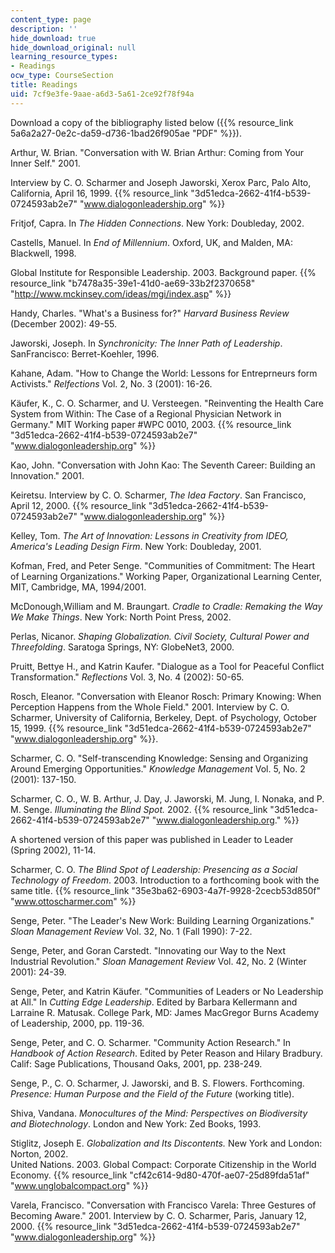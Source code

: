 ```yaml
---
content_type: page
description: ''
hide_download: true
hide_download_original: null
learning_resource_types:
- Readings
ocw_type: CourseSection
title: Readings
uid: 7cf9e3fe-9aae-a6d3-5a61-2ce92f78f94a
---
```


Download a copy of the bibliography listed below ({{% resource_link 5a6a2a27-0e2c-da59-d736-1bad26f905ae "PDF" %}}).

Arthur, W. Brian. "Conversation with W. Brian Arthur: Coming from Your Inner Self." 2001.

Interview by C. O. Scharmer and Joseph Jaworski, Xerox Parc, Palo Alto, California, April 16, 1999. {{% resource_link "3d51edca-2662-41f4-b539-0724593ab2e7" "www.dialogonleadership.org" %}}

Fritjof, Capra. In _The Hidden Connections_. New York: Doubleday, 2002.

Castells, Manuel. In _End of Millennium_. Oxford, UK, and Malden, MA: Blackwell, 1998.

Global Institute for Responsible Leadership. 2003. Background paper. {{% resource_link "b7478a35-39e1-41d0-ae69-33b2f2370658" "http://www.mckinsey.com/ideas/mgi/index.asp" %}}

Handy, Charles. "What's a Business for?" _Harvard Business Review_ (December 2002): 49-55.

Jaworski, Joseph. In _Synchronicity:_ _The Inner Path of Leadership_. SanFrancisco: Berret-Koehler, 1996.

Kahane, Adam. "How to Change the World: Lessons for Entreprneurs form Activists." _Relfections_ Vol. 2, No. 3 (2001): 16-26.

Käufer, K., C. O. Scharmer, and U. Versteegen. "Reinventing the Health Care System from Within: The Case of a Regional Physician Network in Germany." MIT Working paper #WPC 0010, 2003. {{% resource_link "3d51edca-2662-41f4-b539-0724593ab2e7" "www.dialogonleadership.org" %}}

Kao, John. "Conversation with John Kao: The Seventh Career: Building an Innovation." 2001.

Keiretsu. Interview by C. O. Scharmer, _The Idea Factory_. San Francisco, April 12, 2000. {{% resource_link "3d51edca-2662-41f4-b539-0724593ab2e7" "www.dialogonleadership.org" %}}

Kelley, Tom. _The Art of Innovation: Lessons in Creativity from IDEO, America's Leading Design Firm_. New York: Doubleday, 2001.

Kofman, Fred, and Peter Senge. "Communities of Commitment: The Heart of Learning Organizations." Working Paper, Organizational Learning Center, MIT, Cambridge, MA, 1994/2001.

McDonough,William and M. Braungart. _Cradle to Cradle: Remaking the Way We Make Things_. New York: North Point Press, 2002.  
  
Perlas, Nicanor. _Shaping Globalization. Civil Society, Cultural Power and Threefolding_. Saratoga Springs, NY: GlobeNet3, 2000.

Pruitt, Bettye H., and Katrin Kaufer. "Dialogue as a Tool for Peaceful Conflict Transformation." _Reflections_ Vol. 3, No. 4 (2002): 50-65.

Rosch, Eleanor. "Conversation with Eleanor Rosch: Primary Knowing: When Perception Happens from the Whole Field." 2001. Interview by C. O. Scharmer, University of California, Berkeley, Dept. of Psychology, October 15, 1999. {{% resource_link "3d51edca-2662-41f4-b539-0724593ab2e7" "www.dialogonleadership.org" %}}.

Scharmer, C. O. "Self-transcending Knowledge: Sensing and Organizing Around Emerging Opportunities." _Knowledge Management_ Vol. 5, No. 2 (2001): 137-150.

Scharmer, C. O., W. B. Arthur, J. Day, J. Jaworski, M. Jung, I. Nonaka, and P. M. Senge. _Illuminating the Blind Spot._ 2002. {{% resource_link "3d51edca-2662-41f4-b539-0724593ab2e7" "www.dialogonleadership.org." %}}

A shortened version of this paper was published in Leader to Leader (Spring 2002), 11-14.

Scharmer, C. O. _The Blind Spot of Leadership: Presencing as a Social Technology of Freedom_. 2003. Introduction to a forthcoming book with the same title. {{% resource_link "35e3ba62-6903-4a7f-9928-2cecb53d850f" "www.ottoscharmer.com" %}} 

Senge, Peter. "The Leader's New Work: Building Learning Organizations." _Sloan Management Review_ Vol. 32, No. 1 (Fall 1990): 7-22.

Senge, Peter, and Goran Carstedt. "Innovating our Way to the Next Industrial Revolution." _Sloan Management Review_ Vol. 42, No. 2 (Winter 2001): 24-39.

Senge, Peter, and Katrin Käufer. "Communities of Leaders or No Leadership at All." In _Cutting Edge Leadership_. Edited by Barbara Kellermann and Larraine R. Matusak. College Park, MD: James MacGregor Burns Academy of Leadership, 2000, pp. 119-36.

Senge, Peter, and C. O. Scharmer. "Community Action Research." In _Handbook of Action Research_. Edited by Peter Reason and Hilary Bradbury. Calif: Sage Publications, Thousand Oaks, 2001, pp. 238-249.

Senge, P., C. O. Scharmer, J. Jaworski, and B. S. Flowers. Forthcoming. _Presence: Human Purpose and the Field of the Future_ (working title).

Shiva, Vandana. _Monocultures of the Mind: Perspectives on Biodiversity and Biotechnology_. London and New York: Zed Books, 1993.

Stiglitz, Joseph E. _Globalization and Its Discontents._ New York and London: Norton, 2002.  
United Nations. 2003. Global Compact: Corporate Citizenship in the World Economy. {{% resource_link "cf42c614-9d80-470f-ae07-25d89fda51af" "www.unglobalcompact.org" %}}

Varela, Francisco. "Conversation with Francisco Varela: Three Gestures of Becoming Aware." 2001. Interview by C. O. Scharmer, Paris, January 12, 2000. {{% resource_link "3d51edca-2662-41f4-b539-0724593ab2e7" "www.dialogonleadership.org" %}}